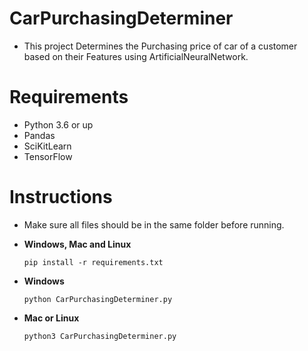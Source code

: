 # CarPurchasingDeterminer
- This project Determines the Purchasing price of car of a customer based on their Features using ArtificialNeuralNetwork.

# Requirements
- Python 3.6 or up
- Pandas
- SciKitLearn
- TensorFlow

# Instructions
- Make sure all files should be in the same folder before running.

- **Windows, Mac and Linux**
  ```
  pip install -r requirements.txt
  ```
- **Windows**
  ```
  python CarPurchasingDeterminer.py
  ```
- **Mac or Linux**
  ```
  python3 CarPurchasingDeterminer.py
  ```
